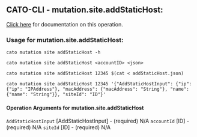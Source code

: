 
## CATO-CLI - mutation.site.addStaticHost:
[Click here](https://api.catonetworks.com/documentation/#mutation-addStaticHost) for documentation on this operation.

### Usage for mutation.site.addStaticHost:

`cato mutation site addStaticHost -h`

`cato mutation site addStaticHost <accountID> <json>`

`cato mutation site addStaticHost 12345 $(cat < addStaticHost.json)`

`cato mutation site addStaticHost 12345 '{"AddStaticHostInput": {"ip": {"ip": "IPAddress"}, "macAddress": {"macAddress": "String"}, "name": {"name": "String"}}, "siteId": "ID"}'`

#### Operation Arguments for mutation.site.addStaticHost ####
`AddStaticHostInput` [AddStaticHostInput] - (required) N/A 
`accountId` [ID] - (required) N/A 
`siteId` [ID] - (required) N/A 
